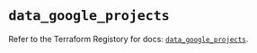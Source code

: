 # `data_google_projects`

Refer to the Terraform Registory for docs: [`data_google_projects`](https://registry.terraform.io/providers/hashicorp/google-beta/5.29.0/docs/data-sources/google_projects).
